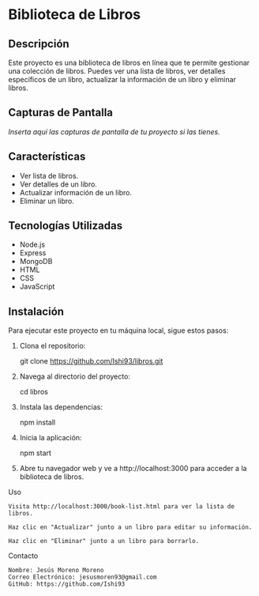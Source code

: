 # Biblioteca de Libros

## Descripción
Este proyecto es una biblioteca de libros en línea que te permite gestionar una colección de libros. Puedes ver una lista de libros, ver detalles específicos de un libro, actualizar la información de un libro y eliminar libros.

## Capturas de Pantalla
*Inserta aquí las capturas de pantalla de tu proyecto si las tienes.*

## Características
- Ver lista de libros.
- Ver detalles de un libro.
- Actualizar información de un libro.
- Eliminar un libro.

## Tecnologías Utilizadas
- Node.js
- Express
- MongoDB
- HTML
- CSS
- JavaScript

## Instalación
Para ejecutar este proyecto en tu máquina local, sigue estos pasos:

1. Clona el repositorio:
   
   git clone https://github.com/Ishi93/libros.git

2. Navega al directorio del proyecto:

    cd libros

3. Instala las dependencias:

    npm install

4. Inicia la aplicación:

    npm start

5. Abre tu navegador web y ve a http://localhost:3000 para acceder a la biblioteca de libros.

Uso

    Visita http://localhost:3000/book-list.html para ver la lista de libros.

    Haz clic en "Actualizar" junto a un libro para editar su información.

    Haz clic en "Eliminar" junto a un libro para borrarlo.

Contacto

    Nombre: Jesús Moreno Moreno
    Correo Electrónico: jesusmoren93@gmail.com
    GitHub: https://github.com/Ishi93